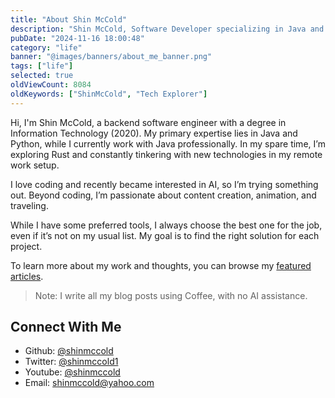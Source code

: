 ```yaml
---
title: "About Shin McCold"
description: "Shin McCold, Software Developer specializing in Java and exploring Rust, graduated in Computer Science in 2020. Currently working remotely and passionate about AI."
pubDate: "2024-11-16 18:00:48"
category: "life"
banner: "@images/banners/about_me_banner.png"
tags: ["life"]
selected: true
oldViewCount: 8084
oldKeywords: ["ShinMcCold", "Tech Explorer"]
---
```

  
Hi, I'm Shin McCold, a backend software engineer with a degree in Information Technology (2020). My primary expertise lies in Java and Python, while I currently work with Java professionally. In my spare time, I’m exploring Rust and constantly tinkering with new technologies in my remote work setup.

I love coding and recently became interested in AI, so I’m trying something out. Beyond coding, I’m passionate about content creation, animation, and traveling.

While I have some preferred tools, I always choose the best one for the job, even if it’s not on my usual list. My goal is to find the right solution for each project.

To learn more about my work and thoughts, you can browse my [featured articles](https://shinmccold.github.io/posts#selected-articles).
> Note: I write all my blog posts using Coffee, with no AI assistance.

## Connect With Me
* Github: [@shinmccold](github.com/shinmccold)
* Twitter: [@shinmccold1](https://twitter.com/shinmccold1)
* Youtube: [@shinmccold](https://www.youtube.com/@shinmccold)
* Email: shinmccold@yahoo.com
